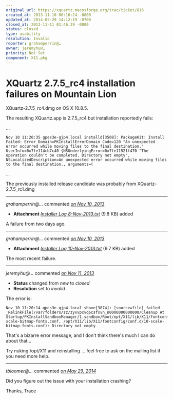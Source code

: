 ```yaml
---
original_url: https://xquartz.macosforge.org/trac/ticket/816
created_at: 2013-11-10 06:16:24 -0800
updated_at: 2014-05-29 14:12:19 -0700
closed_at: 2013-11-11 01:46:39 -0800
status: closed
type: usability
resolution: Invalid
reporter: grahamperrin@…
owner: jeremyhu@…
priority: Not Set
component: X11.pkg
---
```


XQuartz 2.7.5\_rc4 installation failures on Mountain Lion
=========================================================


XQuartz-2.7.5\_rc4.dmg on OS X 10.8.5.

The resulting XQuartz.app is 2.7.5\_rc4 but installation reportedly fails:

… 

    Nov 10 11:20:35 gpes3e-gjp4.local installd[3508]: PackageKit: Install Failed: Error Domain=PKInstallErrorDomain Code=120 "An unexpected error occurred while moving files to the final destination." UserInfo=0x7fe114cb7c40 {NSUnderlyingError=0x7fe11521f470 "The operation couldn’t be completed. Directory not empty", NSLocalizedDescription=An unexpected error occurred while moving files to the final destination., arguments=(

…

The previously installed release candidate was probably from XQuartz-2.7.5\_rc1.dmg



---

*grahamperrin@…* commented *[on Nov 10, 2013](https://xquartz.macosforge.org/trac/attachment/ticket/816/Installer%20Log%208-Nov-2013.txt "November 10, 2013 at 6:17 AM PST")*

-   **Attachment** *[Installer Log 8-Nov-2013.txt](../attachment/ticket/816/Installer%20Log%208-Nov-2013.txt)* (9.8 KB) added

A failure from two days ago.



---

*grahamperrin@…* commented *[on Nov 10, 2013](https://xquartz.macosforge.org/trac/attachment/ticket/816/Installer%20Log%2010-Nov-2013.txt "November 10, 2013 at 6:17 AM PST")*

-   **Attachment** *[Installer Log 10-Nov-2013.txt](../attachment/ticket/816/Installer%20Log%2010-Nov-2013.txt)* (9.7 KB) added

The most recent failure.



---

*jeremyhu@…* commented *[on Nov 11, 2013](https://xquartz.macosforge.org/trac/ticket/816#comment:1 "November 11, 2013 at 1:46 AM PST")*

-   **Status** changed from *new* to *closed*
-   **Resolution** set to *invalid*

The error is:

    Nov 10 11:20:14 gpes3e-gjp4.local shove[3874]: [source=file] failed _RelinkFile(/var/folders/zz/zyxvpxvq6csfxvn_n0000000000000/Cleanup At Startup/PKInstallSandboxManager/1.sandbox/Root/opt/X11/lib/X11/fontconfig/conf.d/10-scale-bitmap-fonts.conf, /opt/X11/lib/X11/fontconfig/conf.d/10-scale-bitmap-fonts.conf): Directory not empty

That's a bizarre error message, and I don't think there's much I can do about that...

Try nuking /opt/X11 and reinstalling ... feel free to ask on the mailing list if you need more help.



---

*tbloomer@…* commented *[on May 29, 2014](https://xquartz.macosforge.org/trac/ticket/816#comment:2 "May 29, 2014 at 2:12 PM PDT")*

Did you figure out the issue with your installation crashing?

Thanks,
Trace



